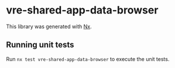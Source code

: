 # vre-shared-app-data-browser

This library was generated with [Nx](https://nx.dev).


## Running unit tests

Run `nx test vre-shared-app-data-browser` to execute the unit tests.

